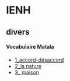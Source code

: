 # IENH

## divers
#### Vocabulaire Matala
* [1_accord-désaccord](https://quizlet.com/_atvrx1?x=1qqt&i=461fpl)
* [2_la nature](https://quizlet.com/_atvuw4?x=1qqt&i=461fpl)
* [3_ maison](https://quizlet.com/_atvvxv?x=1qqt&i=461fpl)




